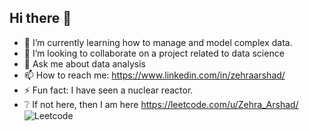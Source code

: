 ## Hi there 👋

- 🌱 I’m currently learning how to manage and model complex data.
- 👯 I’m looking to collaborate on a project related to data science
- 💬 Ask me about data analysis
- 📫 How to reach me: https://www.linkedin.com/in/zehraarshad/
- ⚡ Fun fact: I have seen a nuclear reactor. 
- :grey_question: If not here, then I am here https://leetcode.com/u/Zehra_Arshad/
![Leetcode](https://leetcard.jacoblin.cool/Zehra_Arshad?ext=heatmap)
